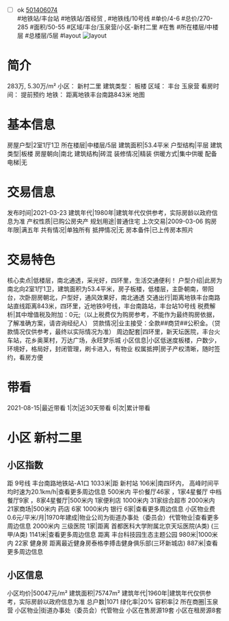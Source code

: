 - [ ] ok [501406074](https://bj.5i5j.com/ershoufang/501406074.html)  
 #地铁站/丰台站 #地铁站/首经贸 ,  #地铁线/10号线
#单价/4-6 #总价/270-285 #面积/50-55   #区域/丰台/玉泉营/小区-新村二里 #在售 #所在楼层/中楼层 #总楼层/5层 #layout 
![layout](http://image2a.5i5j.com/bdir/layout/210688.jpg_P5.jpg) 
# 简介 
 283万,  5.30万/m² 
小区： 新村二里
建筑类型： 板楼
区域： 丰台 玉泉营
看房时间： 提前预约
地铁： 距离地铁丰台南路843米 地图
# 基本信息 
 房屋户型|2室1厅1卫
所在楼层|中楼层/5层
建筑面积|53.4平米
户型结构|平层
建筑类型|板楼
房屋朝向|南北
建筑结构|砖混
装修情况|精装
供暖方式|集中供暖
配备电梯|无
# 交易信息 
 发布时间|2021-03-23
建筑年代|1980年|建筑年代仅供参考，实际房龄以政府信息为准
产权性质|已购公房央产
规划用途|普通住宅
上次交易|2009-03-06
购房年限|满五年
共有情况|单独所有
抵押情况|无
房本备件|已上传房本照片
# 交易特色 
 核心卖点|低楼层，南北通透，采光好，四环里，生活交通便利！
户型介绍|此房为南北向2室1厅1卫，建筑面积为53.4平米，房子板楼，低楼层，主卧朝南，带阳台，次卧厨房朝北，户型好，通风效果好，南北通透
交通出行|距离地铁丰台南路站直线距离843米，四环里，近地铁9号线，丰台南路站，丰台站10号线
税费解析|其中增值税及附加：0元;（以上税费仅为购房参考，不能作为最终购房依据，了解准确方案，请咨询经纪人）
贷款情况|业主接受：全款##商贷##公积金。（贷款情况仅供参考，最终以实际情况为准）
周边配套|四环里，新天坛医院，丰台火车站，花乡奥莱村，万达广场，永旺梦乐城
小区信息|小区低迷度板楼，户数少，环境好，格局好，封闭管理，刷卡进入，有物业
权属抵押|房子产权清晰，随时签约，看房方便
# 带看 
 2021-08-15|最近带看	 1|次|近30天带看	 6|次|累计带看
# 小区 新村二里
## 小区指数 
 距 9号线 丰台南路地铁站-A1口 1033米|距 新村站 106米|南四环内， 高峰时间平均时速为20.1km/h|查看更多周边信息
500米内 平价餐厅46家 ，1家4星餐厅
中档餐厅9家 ，8家4星餐厅|500米内 1家便利店
1000米内 31家综合超市
2000米内 21家商场|500米内 药店 6家
1000米内 银行 6家|查看更多周边信息
小区物业费0.6元/平米/月|1970年建成|物业公司为街道办事处（委员会）代管物业|查看更多周边信息
2000米内 三级医院 1家|距离 首都医科大学附属北京天坛医院(A类) (三甲/A类) 1141米|查看更多周边信息
距离 丰台科技园生态主题公园 980米|1000米内 22家 健身房
距离最近健身房泰格李搏击健身俱乐部(三环新城店) 887米|查看更多周边信息
## 小区信息 
 小区均价|50047元/m²
建筑面积|75747m²
建筑年代|1960年|建筑年代仅供参考，实际房龄以政府信息为准
总户数|1071
绿化率|20%
容积率|2
所在商圈|玉泉营
小区物业|街道办事处（委员会）代管物业
小区在售房源19套
小区在租房源8套
